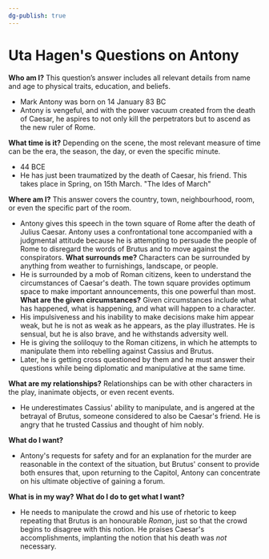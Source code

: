 ```yaml
---
dg-publish: true
---
```

# Uta Hagen's Questions on Antony



**Who am I?** This question’s answer includes all relevant details from name and age to physical traits, education, and beliefs. 
- Mark Antony was born on 14 January 83 BC
- Antony is vengeful, and with the power vacuum created from the death of Caesar, he aspires to not only kill the perpetrators but to ascend as the new ruler of Rome.

**What time is it?** Depending on the scene, the most relevant measure of time can be the era, the season, the day, or even the specific minute. 
- 44 BCE
- He has just been traumatized by the death of Caesar, his friend. This takes place in Spring, on 15th March. "The Ides of March"

**Where am I?** This answer covers the country, town, neighbourhood, room, or even the specific part of the room. 
-  Antony gives this speech in the town square of Rome after the death of Julius Caesar. Antony uses a confrontational tone accompanied with a judgmental attitude because he is attempting to persuade the people of Rome to disregard the words of Brutus and to move against the conspirators.
**What surrounds me?** Characters can be surrounded by anything from weather to furnishings, landscape, or people. 
- He is surrounded by a mob of Roman citizens, keen to understand the circumstances of Caesar's death. The town square provides optimum space to make important announcements, this one powerful than most. 
**What are the given circumstances?** Given circumstances include what has happened, what is happening, and what will happen to a character. 
- His impulsiveness and his inability to make decisions make him appear weak, but he is not as weak as he appears, as the play illustrates. He is sensual, but he is also brave, and he withstands adversity well.
- He is giving the soliloquy to the Roman citizens, in which he attempts to manipulate them into rebelling against Cassius and Brutus.
- Later, he is getting cross questioned by them and he must answer their questions while being diplomatic and manipulative at the same time.

**What are my relationships?** Relationships can be with other characters in the play, inanimate objects, or even recent events. 
- He underestimates Cassius' ability to manipulate, and is angered at the betrayal of Brutus, someone considered to also be Caesar's friend. He is angry that he trusted Cassius and thought of him nobly.

**What do I want?** 
- Antony's requests for safety and for an explanation for the murder are reasonable in the context of the situation, but Brutus' consent to provide both ensures that, upon returning to the Capitol, Antony can concentrate on his ultimate objective of gaining a forum. 

**What is in my way?** **What do I do to get what I want?** 
  - He needs to manipulate the crowd and his use of rhetoric to keep repeating that Brutus is an honourable *Roman*, just so that the crowd begins to disagree with this notion. He praises Caesar's accomplishments, implanting the notion that his death was *not* necessary. 